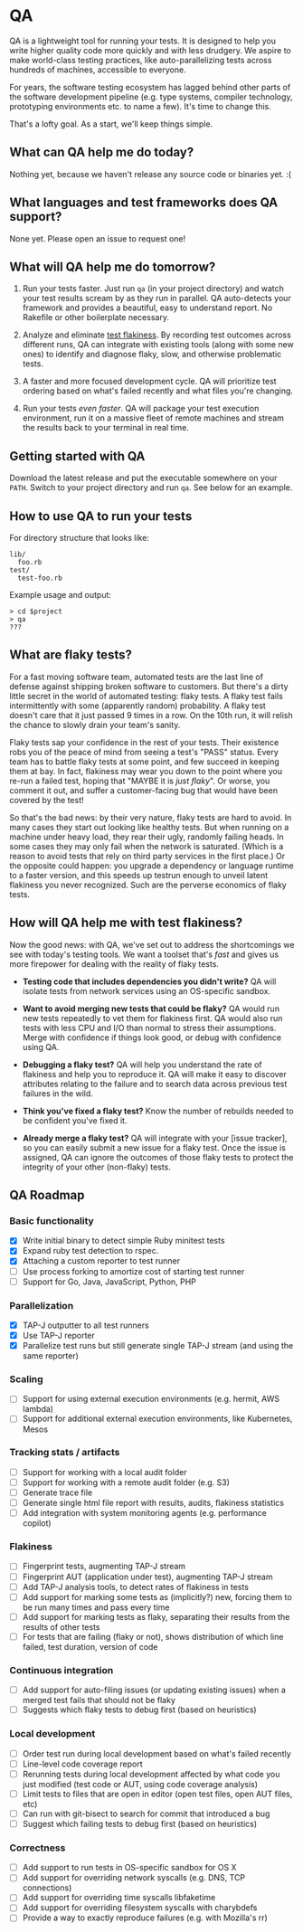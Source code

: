 # QA

QA is a lightweight tool for running your tests. It is designed to help you write higher quality code more quickly and with less drudgery. We aspire to make world-class testing practices, like auto-parallelizing tests across hundreds of machines, accessible to everyone.

For years, the software testing ecosystem has lagged behind other parts of the software development pipeline (e.g. type systems, compiler technology, prototyping environments etc. to name a few). It's time to change this.

That's a lofty goal. As a start, we'll keep things simple.

## What can QA help me do today?

Nothing yet, because we haven't release any source code or binaries yet. :(

## What languages and test frameworks does QA support?

None yet. Please open an issue to request one!

## What will QA help me do tomorrow?

1. Run your tests faster. Just run `qa` (in your project directory) and watch your test results scream by as they run in parallel. QA auto-detects your framework and provides a beautiful, easy to understand report. No Rakefile or other boilerplate necessary.

2. Analyze and eliminate [test flakiness](#whatis_flaky). By recording test outcomes across different runs, QA can integrate with existing tools (along with some new ones) to identify and diagnose flaky, slow, and otherwise problematic tests.

3. A faster and more focused development cycle. QA will prioritize test ordering based on what's failed recently and what files you're changing.

4. Run your tests *even faster*. QA will package your test execution environment, run it on a massive fleet of remote machines and stream the results back to your terminal in real time.


## Getting started with QA

Download the latest release and put the executable somewhere on your `PATH`. Switch to your project directory and run `qa`. See below for an example.

## How to use QA to run your tests

For directory structure that looks like:

```
lib/
  foo.rb
test/
  test-foo.rb
```

Example usage and output:
```
> cd $project
> qa
???
```

## What are flaky tests?<a name="whatis_flaky"></a>

For a fast moving software team, automated tests are the last line of defense against shipping broken software to customers. But there's a dirty little secret in the world of automated testing: flaky tests. A flaky test fails intermittently with some (apparently random) probability. A flaky test doesn't care that it just passed 9 times in a row. On the 10th run, it will relish the chance to slowly drain your team's sanity.

Flaky tests sap your confidence in the rest of your tests. Their existence robs you of the peace of mind from seeing a test's "PASS" status. Every team has to battle flaky tests at some point, and few succeed in keeping them at bay. In fact, flakiness may wear you down to the point where you re-run a failed test, hoping that "MAYBE it is _just flaky_". Or worse, you comment it out, and suffer a customer-facing bug that would have been covered by the test!

So that's the bad news: by their very nature, flaky tests are hard to avoid. In many cases they start out looking like healthy tests. But when running on a machine under heavy load, they rear their ugly, randomly failing heads.  In some cases they may only fail when the network is saturated. (Which is a reason to avoid tests that rely on third party services in the first place.) Or the opposite could happen: you upgrade a dependency or language runtime to a faster version, and this speeds up testrun enough to unveil latent flakiness you never recognized. Such are the perverse economics of flaky tests.

## How will QA help me with test flakiness?
Now the good news: with QA, we've set out to address the shortcomings we see with today's testing tools. We want a toolset that's *fast* and gives us more firepower for dealing with the reality of flaky tests.

- **Testing code that includes dependencies you didn't write?** QA will isolate tests from network services using an OS-specific sandbox.

- **Want to avoid merging new tests that could be flaky?** QA would run new tests repeatedly to vet them for flakiness first. QA would also run tests with less CPU and I/O than normal to stress their assumptions. Merge with confidence if things look good, or debug with confidence using QA.

- **Debugging a flaky test?** QA will help you understand the rate of flakiness and help you to reproduce it. QA will make it easy to discover attributes relating to the failure and to search data across previous test failures in the wild.

- **Think you've fixed a flaky test?** Know the number of rebuilds needed to be confident you've fixed it.

- **Already merge a flaky test?** QA will integrate with your [issue tracker], so you can easily submit a new issue for a flaky test. Once the issue is assigned, QA can ignore the outcomes of those flaky tests to protect the integrity of your other (non-flaky) tests.

## QA Roadmap

### Basic functionality
- [x] Write initial binary to detect simple Ruby minitest tests
- [x] Expand ruby test detection to rspec.
- [x] Attaching a custom reporter to test runner
- [ ] Use process forking to amortize cost of starting test runner
- [ ] Support for Go, Java, JavaScript, Python, PHP

### Parallelization
- [x] TAP-J outputter to all test runners
- [x] Use TAP-J reporter
- [x] Parallelize test runs but still generate single TAP-J stream (and using the same reporter)

### Scaling
- [ ] Support for using external execution environments (e.g. hermit, AWS lambda)
- [ ] Support for additional external execution environments, like Kubernetes, Mesos

### Tracking stats / artifacts
- [ ] Support for working with a local audit folder
- [ ] Support for working with a remote audit folder (e.g. S3)
- [ ] Generate trace file
- [ ] Generate single html file report with results, audits, flakiness statistics
- [ ] Add integration with system monitoring agents (e.g. performance copilot)

### Flakiness
- [ ] Fingerprint tests, augmenting TAP-J stream
- [ ] Fingerprint AUT (application under test), augmenting TAP-J stream
- [ ] Add TAP-J analysis tools, to detect rates of flakiness in tests
- [ ] Add support for marking some tests as (implicitly?) new, forcing them to be run many times and pass every time
- [ ] Add support for marking tests as flaky, separating their results from the results of other tests
- [ ] For tests that are failing (flaky or not), shows distribution of which line failed, test duration, version of code

### Continuous integration
- [ ] Add support for auto-filing issues (or updating existing issues) when a merged test fails that should not be flaky
- [ ] Suggests which flaky tests to debug first (based on heuristics)

### Local development
- [ ] Order test run during local development based on what's failed recently
- [ ] Line-level code coverage report
- [ ] Rerunning tests during local development affected by what code you just modified (test code or AUT, using code coverage analysis)
- [ ] Limit tests to files that are open in editor (open test files, open AUT files, etc)
- [ ] Can run with git-bisect to search for commit that introduced a bug
- [ ] Suggest which failing tests to debug first (based on heuristics)

### Correctness
- [ ] Add support to run tests in OS-specific sandbox for OS X
- [ ] Add support for overriding network syscalls (e.g. DNS, TCP connections)
- [ ] Add support for overriding time syscalls libfaketime
- [ ] Add support for overriding filesystem syscalls with charybdefs
- [ ] Provide a way to exactly reproduce failures (e.g. with Mozilla's rr)
